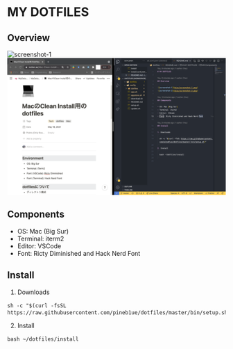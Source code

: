 # MY DOTFILES

## Overview

![screenshot-1](misc/screenshot-1.png)
![screenshot-2](misc/screenshot-2.png)

## Components

- OS: Mac (Big Sur)
- Terminal: iterm2
- Editor: VSCode
- Font: Ricty Diminished and Hack Nerd Font

## Install

1. Downloads
  ```
  sh -c "$(curl -fsSL https://raw.githubusercontent.com/pineb1ue/dotfiles/master/bin/setup.sh)"
  ```
2. Install
  ```
  bash ~/dotfiles/install
  ```
